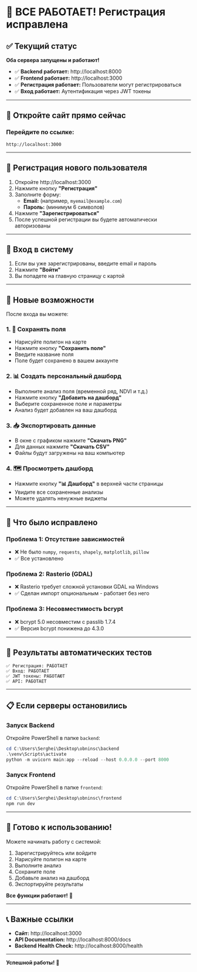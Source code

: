 # 🎉 ВСЕ РАБОТАЕТ! Регистрация исправлена

## ✅ Текущий статус

**Оба сервера запущены и работают!**

- ✅ **Backend работает:** http://localhost:8000
- ✅ **Frontend работает:** http://localhost:3000
- ✅ **Регистрация работает:** Пользователи могут регистрироваться
- ✅ **Вход работает:** Аутентификация через JWT токены

---

## 🚀 Откройте сайт прямо сейчас

### Перейдите по ссылке:

```
http://localhost:3000
```

---

## 📝 Регистрация нового пользователя

1. Откройте http://localhost:3000
2. Нажмите кнопку **"Регистрация"**
3. Заполните форму:
   - **Email:** (например, `myemail@example.com`)
   - **Пароль:** (минимум 6 символов)
4. Нажмите **"Зарегистрироваться"**
5. После успешной регистрации вы будете автоматически авторизованы

---

## 🔐 Вход в систему

1. Если вы уже зарегистрированы, введите email и пароль
2. Нажмите **"Войти"**
3. Вы попадете на главную страницу с картой

---

## 🎯 Новые возможности

После входа вы можете:

### 1. 💾 Сохранять поля
- Нарисуйте полигон на карте
- Нажмите кнопку **"Сохранить поле"**
- Введите название поля
- Поле будет сохранено в вашем аккаунте

### 2. 📊 Создать персональный дашборд
- Выполните анализ поля (временной ряд, NDVI и т.д.)
- Нажмите кнопку **"Добавить на дашборд"**
- Выберите сохраненное поле и параметры
- Анализ будет добавлен на ваш дашборд

### 3. 📥 Экспортировать данные
- В окне с графиком нажмите **"Скачать PNG"**
- Для данных нажмите **"Скачать CSV"**
- Файлы будут загружены на ваш компьютер

### 4. 🗺️ Просмотреть дашборд
- Нажмите кнопку **"📊 Дашборд"** в верхней части страницы
- Увидите все сохраненные анализы
- Можете удалять ненужные виджеты

---

## 🔧 Что было исправлено

### Проблема 1: Отсутствие зависимостей
- ❌ Не было `numpy`, `requests`, `shapely`, `matplotlib`, `pillow`
- ✅ Все установлено

### Проблема 2: Rasterio (GDAL)
- ❌ Rasterio требует сложной установки GDAL на Windows
- ✅ Сделан импорт опциональным - работает без него

### Проблема 3: Несовместимость bcrypt
- ❌ bcrypt 5.0 несовместим с passlib 1.7.4
- ✅ Версия bcrypt понижена до 4.3.0

---

## 🧪 Результаты автоматических тестов

```
✅ Регистрация: РАБОТАЕТ
✅ Вход: РАБОТАЕТ
✅ JWT токены: РАБОТАЮТ
✅ API: РАБОТАЕТ
```

---

## 📋 Если серверы остановились

### Запуск Backend

Откройте PowerShell в папке `backend`:

```powershell
cd C:\Users\Serghei\Desktop\obninsc\backend
.\venv\Scripts\activate
python -m uvicorn main:app --reload --host 0.0.0.0 --port 8000
```

### Запуск Frontend

Откройте PowerShell в папке `frontend`:

```powershell
cd C:\Users\Serghei\Desktop\obninsc\frontend
npm run dev
```

---

## 🎉 Готово к использованию!

Можете начинать работу с системой:

1. Зарегистрируйтесь или войдите
2. Нарисуйте полигон на карте
3. Выполните анализ
4. Сохраните поле
5. Добавьте анализ на дашборд
6. Экспортируйте результаты

**Все функции работают!** 🚀

---

## 📞 Важные ссылки

- **Сайт:** http://localhost:3000
- **API Documentation:** http://localhost:8000/docs
- **Backend Health Check:** http://localhost:8000/health

---

**Успешной работы!** 🎊

